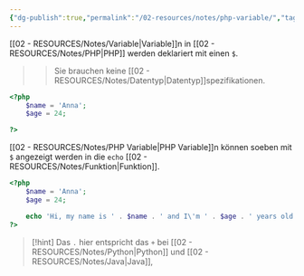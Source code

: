 ```yaml
---
{"dg-publish":true,"permalink":"/02-resources/notes/php-variable/","tags":["code/PHP/variable"],"noteIcon":"","updated":"2024-09-23T15:55:45.000+02:00"}
---
```


[[02 - RESOURCES/Notes/Variable\|Variable]]n in [[02 - RESOURCES/Notes/PHP\|PHP]] werden deklariert mit einen `$`.
>>Sie brauchen keine [[02 - RESOURCES/Notes/Datentyp\|Datentyp]]spezifikationen.

```php
<?php
	$name = 'Anna';
	$age = 24;

?>
```

[[02 - RESOURCES/Notes/PHP Variable\|PHP Variable]]n können soeben mit `$` angezeigt werden in die `echo` [[02 - RESOURCES/Notes/Funktion\|Funktion]].

```php
<?php
	$name = 'Anna';
	$age = 24;

	echo 'Hi, my name is ' . $name . ' and I\'m ' . $age . ' years old.'
?>
```

>[!hint] 
>Das `.` hier entspricht das `+` bei [[02 - RESOURCES/Notes/Python\|Python]] und [[02 - RESOURCES/Notes/Java\|Java]],
